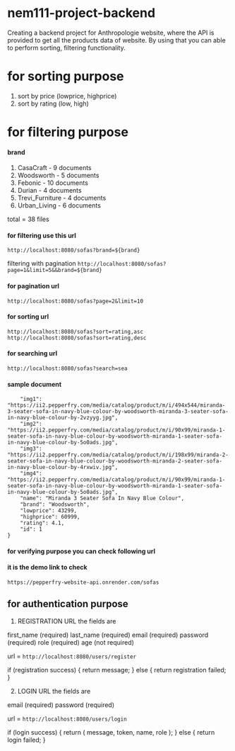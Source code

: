 # nem111-project-backend
Creating a backend project for Anthropologie website, where the API is provided to get all the products data of website. By using that you can able to perform sorting, filtering functionality.


# for sorting purpose
1. sort by price (lowprice, highprice)
2. sort by rating (low, high)



# for filtering purpose
#### brand

1. CasaCraft - 9 documents
2. Woodsworth - 5 documents
3. Febonic - 10 documents
4. Durian - 4 documents
5. Trevi_Furniture - 4 documents
6. Urban_Living - 6 documents

total = 38 files


#### for filtering use this url
`http://localhost:8080/sofas?brand=${brand}`

filtering with pagination
`http://localhost:8080/sofas?page=1&limit=5&&brand=${brand}`

#### for pagination url
`http://localhost:8080/sofas?page=2&limit=10`

#### for sorting url 
`http://localhost:8080/sofas?sort=rating,asc`
`http://localhost:8080/sofas?sort=rating,desc`

<!-- `http://localhost:8080/sofas?page=1&limit=5&&brand=Durian&sort=rating,desc` -->

#### for searching url
`http://localhost:8080/sofas?search=sea`




#### sample document
```js{
    "img1": "https://ii2.pepperfry.com/media/catalog/product/m/i/494x544/miranda-3-seater-sofa-in-navy-blue-colour-by-woodsworth-miranda-3-seater-sofa-in-navy-blue-colour-by-2vzyyg.jpg",
    "img2": "https://ii2.pepperfry.com/media/catalog/product/m/i/90x99/miranda-1-seater-sofa-in-navy-blue-colour-by-woodsworth-miranda-1-seater-sofa-in-navy-blue-colour-by-5o0ads.jpg",
    "img3": "https://ii2.pepperfry.com/media/catalog/product/m/i/198x99/miranda-2-seater-sofa-in-navy-blue-colour-by-woodsworth-miranda-2-seater-sofa-in-navy-blue-colour-by-4rxwiv.jpg",
    "img4": "https://ii2.pepperfry.com/media/catalog/product/m/i/90x99/miranda-1-seater-sofa-in-navy-blue-colour-by-woodsworth-miranda-1-seater-sofa-in-navy-blue-colour-by-5o0ads.jpg",
    "name": "Miranda 3 Seater Sofa In Navy Blue Colour",
    "brand": "Woodsworth",
    "lowprice": 43299,
    "highprice": 60999,
    "rating": 4.1,
    "id": 1
}
```



#### for verifying purpose you can check following url

#### it is the demo link to check
`https://pepperfry-website-api.onrender.com/sofas`







## for authentication purpose 

1. REGISTRATION URL 
the fields are 

first_name (required)
last_name (required)
email (required)
password (required)
role (required)
age (not required)

url = `http://localhost:8080/users/register`

if (registration success) {
    return message;
} else {
    return registration failed;
}



2. LOGIN URL
the fields are

email (required)
password (required)

url = `http://localhost:8080/users/login`


if (login success) {
    return ( message, token, name, role );
} else {
    return login failed;
}